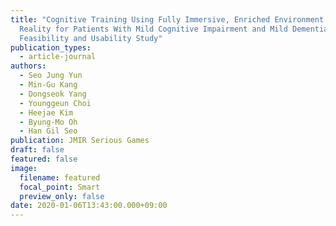 ```yaml
---
title: "Cognitive Training Using Fully Immersive, Enriched Environment Virtual
  Reality for Patients With Mild Cognitive Impairment and Mild Dementia:
  Feasibility and Usability Study"
publication_types:
  - article-journal
authors:
  - Seo Jung Yun
  - Min-Gu Kang
  - Dongseok Yang
  - Younggeun Choi
  - Heejae Kim
  - Byung-Mo Oh
  - Han Gil Seo
publication: JMIR Serious Games
draft: false
featured: false
image:
  filename: featured
  focal_point: Smart
  preview_only: false
date: 2020-01-06T13:43:00.000+09:00
---
```


